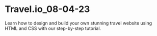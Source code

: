 # Travel.io_08-04-23
Learn how to design and build your own stunning travel website using HTML and CSS with our step-by-step tutorial.
